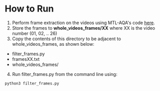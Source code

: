 # How to Run
1. Perform frame extraction on the videos using MTL-AQA's code [here](https://github.com/ParitoshParmar/MTL-AQA).
2. Store the frames to **whole_videos_frames/XX** where XX is the video number (01, 02, .. 26)
3. Copy the contents of this directory to be adjacent to whole_videos_frames, as shown below:

- filter_frames.py
- framesXX.txt
- whole_videos_frames/
 
4. Run filter_frames.py from the command line using:

```
python3 filter_frames.py
```